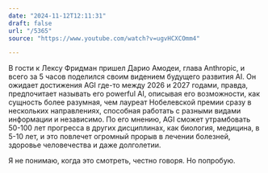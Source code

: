 ```yaml
---
date: "2024-11-12T12:11:31"
draft: false
url: "/5365"
source: "https://www.youtube.com/watch?v=ugvHCXCOmm4"

---
```


В гости к Лексу Фридман пришел Дарио Амодеи, глава Anthropic, и всего за 5 часов поделился своим видением будущего развития AI. Он ожидает достижения AGI где-то между 2026 и 2027 годами, правда, предпочитает называть его powerful AI, описывая его возможности, как сущность более разумная, чем лауреат Нобелевской премии сразу в нескольких направлениях, способная работать с разными видами информации и независимо. По его мнению, AGI сможет утрамбовать 50-100 лет прогресса в других дисциплинах, как биология, медицина, в 5-10 лет, и это повлечет огромный прорыв в лечении болезней, здоровье человечества и даже долголетии.

Я не понимаю, когда это смотреть, честно говоря. Но попробую.

